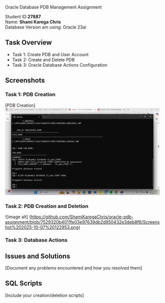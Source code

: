 Oracle Database PDB Management Assignment

Student ID:**27887**  
Name: **Shami Karega Chris**  
Database Version am using: Oracle 23ai

## Task Overview
- Task 1: Create PDB and User Account
- Task 2: Create and Delete PDB
- Task 3: Oracle Database Actions Configuration

## Screenshots

### Task 1: PDB Creation
[PDB Creation] ![image alt](https://github.com/ShamiKaregaChris/oracle-pdb-assignment/blob/11f82ab9e6cf17af39c1e3cd7b7c1fdee2eddda0/Screenshot%202025-10-07%20122349.png)

### Task 2: PDB Creation and Deletion
![image alt] (https://github.com/ShamiKaregaChris/oracle-pdb-assignment/blob/7529320b4011fe03e97639db2d950432e3deb8f6/Screenshot%202025-10-07%20122953.png)

### Task 3: Database Actions

## Issues and Solutions
[Document any problems encountered and how you resolved them]

## SQL Scripts
[Include your creation/deletion scripts]
